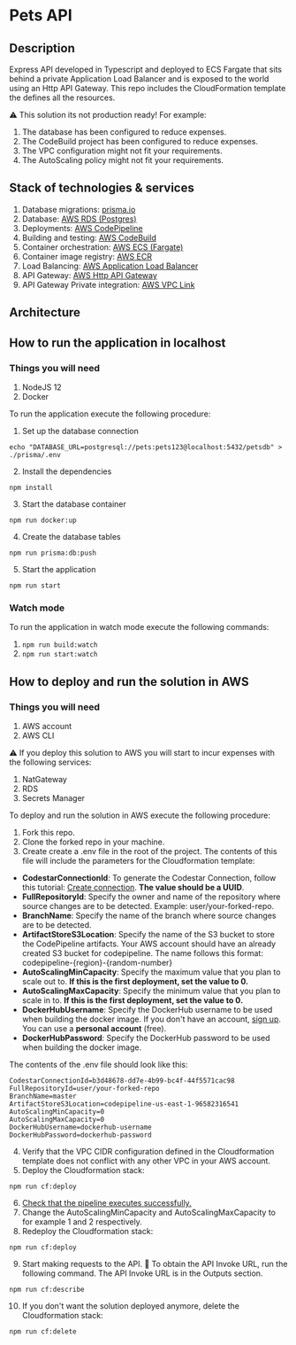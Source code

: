 # Pets API

## Description
Express API developed in Typescript and deployed to ECS Fargate that sits behind a private Application Load Balancer and is exposed to the world using an Http API Gateway. This repo includes the CloudFormation template the defines all the resources.

:warning: This solution its not production ready! For example:
1. The database has been configured to reduce expenses.
2. The CodeBuild project has been configured to reduce expenses.
3. The VPC configuration might not fit your requirements.
2. The AutoScaling policy might not fit your requirements.

## Stack of technologies & services
1. Database migrations: [prisma.io](https://www.prisma.io/)
2. Database: [AWS RDS (Postgres)](https://aws.amazon.com/rds/?p=pm&c=db&z=3)
3. Deployments: [AWS CodePipeline](https://aws.amazon.com/codepipeline/)
4. Building and testing: [AWS CodeBuild](https://aws.amazon.com/codebuild/)
5. Container orchestration: [AWS ECS (Fargate)](https://aws.amazon.com/ecs/)
6. Container image registry: [AWS ECR](https://aws.amazon.com/ecr/)
7. Load Balancing: [AWS Application Load Balancer](https://docs.aws.amazon.com/elasticloadbalancing/latest/application/introduction.html)
8. API Gateway: [AWS Http API Gateway](https://docs.aws.amazon.com/apigateway/latest/developerguide/http-api.html)
9. API Gateway Private integration: [AWS VPC Link](https://aws.amazon.com/blogs/compute/understanding-vpc-links-in-amazon-api-gateway-private-integrations/)
## Architecture

## How to run the application in localhost

### Things you will need
1. NodeJS 12
2. Docker

To run the application execute the following procedure:
1. Set up the database connection 
```
echo "DATABASE_URL=postgresql://pets:pets123@localhost:5432/petsdb" > ./prisma/.env
```
2. Install the dependencies
```
npm install
```
3. Start the database container 
```
npm run docker:up
```
4. Create the database tables
```
npm run prisma:db:push
```
5. Start the application
```
npm run start
```

### Watch mode
To run the application in watch mode execute the following commands:
1. ```npm run build:watch```
2. ```npm run start:watch```

## How to deploy and run the solution in AWS

### Things you will need
1. AWS account
2. AWS CLI

:warning: If you deploy this solution to AWS you will start to incur expenses with the following services:
1. NatGateway
2. RDS
3. Secrets Manager

To deploy and run the solution in AWS execute the following procedure:

1. Fork this repo.
2. Clone the forked repo in your machine.
3. Create create a .env file in the root of the project. The contents of this file will include the parameters for the Cloudformation template:
* **CodestarConnectionId**: To generate the Codestar Connection, follow this tutorial: [Create connection](https://docs.aws.amazon.com/dtconsole/latest/userguide/connections-create.html). **The value should be a UUID**.
* **FullRepositoryId**: Specify the owner and name of the repository where source changes are to be detected. Example: user/your-forked-repo.
* **BranchName**: Specify the name of the branch where source changes are to be detected.
* **ArtifactStoreS3Location**: Specify the name of the S3 bucket to store the CodePipeline artifacts. Your AWS account should have an already created S3 bucket for codepipeline. The name follows this format: codepipeline-{region}-{random-number}
* **AutoScalingMinCapacity**: Specify the maximum value that you plan to scale out to. **If this is the first deployment, set the value to 0.**
* **AutoScalingMaxCapacity**: Specify the minimum value that you plan to scale in to. **If this is the first deployment, set the value to 0.**
* **DockerHubUsername**: Specify the DockerHub username to be used when building the docker image. If you don't have an account, [sign up](https://hub.docker.com/signup). You can use a **personal account** (free).
* **DockerHubPassword**: Specify the DockerHub password to be used when building the docker image.

The contents of the .env file should look like this:
```
CodestarConnectionId=b3d48678-dd7e-4b99-bc4f-44f5571cac98
FullRepositoryId=user/your-forked-repo
BranchName=master
ArtifactStoreS3Location=codepipeline-us-east-1-96582316541
AutoScalingMinCapacity=0
AutoScalingMaxCapacity=0
DockerHubUsername=dockerhub-username
DockerHubPassword=dockerhub-password
```
4. Verify that the VPC CIDR configuration defined in the Cloudformation template does not conflict with any other VPC in your AWS account.
5. Deploy the Cloudformation stack:
```
npm run cf:deploy
```
6. [Check that the pipeline executes successfully.](https://console.aws.amazon.com/codesuite/codepipeline/pipelines/pets-api-pipeline/view)
7. Change the AutoScalingMinCapacity and AutoScalingMaxCapacity to for example 1 and 2 respectively. 
8. Redeploy the Cloudformation stack:
```
npm run cf:deploy
```
9. Start making requests to the API. :confetti_ball: To obtain the API Invoke URL, run the following command. The API Invoke URL is in the Outputs section.
```
npm run cf:describe
```
10. If you don't want the solution deployed anymore, delete the Cloudformation stack:
```
npm run cf:delete
```
